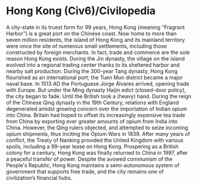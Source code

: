 # Hong Kong (Civ6)/Civilopedia

A city-state in its truest form for 99 years, Hong Kong (meaning “Fragrant Harbor”) is a great port on the Chinese coast. Now home to more than seven million residents, the island of Hong Kong and its mainland territory were once the site of numerous small settlements, including those constructed by foreign merchants. In fact, trade and commerce are the sole reason Hong Kong exists.
During the Jin dynasty, the village on the island evolved into a regional trading center thanks to its sheltered harbor and nearby salt production. During the 300-year Tang dynasty, Hong Kong flourished as an international port; the Tuen Mun district became a major naval base. In 1513 AD the Portuguese Jorge Álvares arrived, opening trade with Europe. But under the Ming dynasty Haijin edict (closed-door policy), the city began to fade. Until the British took a (heavy) hand.
During the reign of the Chinese Qing dynasty in the 19th Century, relations with England degenerated amidst growing concern over the importation of Indian opium into China. Britain had hoped to offset its increasingly expensive tea trade from China by exporting ever greater amounts of opium from India into China. However, the Qing rulers objected, and attempted to seize incoming opium shipments, thus inciting the Opium Wars in 1839.
After many years of conflict, the Treaty of Nanking provided the United Kingdom with various spoils, including a 99-year lease on Hong Kong. Prospering as a British colony for a century, Hong Kong was finally returned to China in 1997, after a peaceful transfer of power. Despite the avowed communism of the People's Republic, Hong Kong maintains a semi-autonomous system of government that supports free trade, and the city remains one of civilization’s financial hubs.